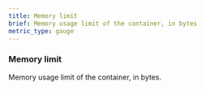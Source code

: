 ```yaml
---
title: Memory limit
brief: Memory usage limit of the container, in bytes
metric_type: gauge
---
```

### Memory limit

Memory usage limit of the container, in bytes.
